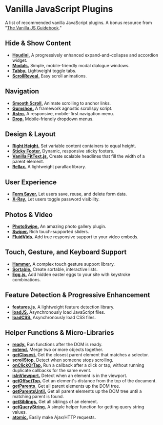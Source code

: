 # Vanilla JavaScript Plugins

A list of recommended vanilla JavaScript plugins. A bonus resource from "[The Vanilla JS Guidebook](http://gomakethings.com/vanilla-js-guidebook)."

## Hide & Show Content

- **[Houdini.](https://github.com/cferdinandi/houdini/)** A progressively enhanced expand-and-collapse and accordion widget.
- **[Modals.](https://github.com/cferdinandi/modals/)** Simple, mobile-friendly modal dialogue windows.
- **[Tabby.](https://github.com/cferdinandi/tabby/)** Lightweight toggle tabs.
- **[ScrollReveal.](https://scrollrevealjs.org/)** Easy scroll animations.


## Navigation

- **[Smooth Scroll.](https://github.com/cferdinandi/smooth-scroll/)** Animate scrolling to anchor links.
- **[Gumshoe.](https://github.com/cferdinandi/gumshoe/)** A framework agnostic scrollspy script.
- **[Astro.](https://github.com/cferdinandi/astro/)** A responsive, mobile-first navigation menu.
- **[Drop.](https://github.com/cferdinandi/drop/)** Mobile-friendly dropdown menus.


## Design & Layout

- **[Right Height.](https://github.com/cferdinandi/right-height/)** Set variable content containers to equal height.
- **[Sticky Footer.](https://github.com/cferdinandi/sticky-footer/)** Dynamic, responsive sticky footers.
- **[Vanilla FitText.js.](https://github.com/adactio/FitText.js)** Create scalable headlines that fill the width of a parent element.
- **[Rellax.](https://dixonandmoe.com/rellax/)** A lightweight parallax library.


## User Experience

- **[Form Saver.](https://github.com/cferdinandi/form-saver/)** Let users save, reuse, and delete form data.
- **[X-Ray.](https://github.com/cferdinandi/x-ray/)** Let users toggle password visibility.


## Photos & Video

- **[PhotoSwipe.](http://photoswipe.com/)** An amazing photo gallery plugin.
- **[Swiper.](http://idangero.us/swiper/)** Rich touch-supported sliders.
- **[FluidVids.](https://github.com/toddmotto/fluidvids)** Add true responsive support to your video embeds.


## Touch, Gesture, and Keyboard Support

- **[Hammer.](http://hammerjs.github.io/)** A complex touch gesture support library.
- **[Sortable.](http://rubaxa.github.io/Sortable/)** Create sortable, interactive lists.
- **[Egg.js.](http://thatmikeflynn.com/egg.js/)** Add hidden easter eggs to your site with keystroke combinations.


## Feature Detection & Progressive Enhancement

- **[features.js.](http://featurejs.com/)** A lightweight feature detection library.
- **[loadJS.](https://github.com/filamentgroup/loadJS/)** Asynchronously load JavaScript files.
- **[loadCSS.](https://github.com/filamentgroup/loadCSS/)** Asynchronously load CSS files.


## Helper Functions & Micro-Libraries

- **[ready.](https://github.com/cferdinandi/ready)** Run functions after the DOM is ready.
- **[extend.](https://github.com/cferdinandi/extend)** Merge two or more objects together.
- **[getClosest.](https://github.com/cferdinandi/getClosest)** Get the closest parent element that matches a selector.
- **[scrollStop.](https://github.com/cferdinandi/scrollStop)** Detect when someone stops scrolling.
- **[onClickOrTap.](https://github.com/cferdinandi/onClickOrTap)** Run a callback after a click or tap, without running duplicate callbacks for the same event.
- **[isInViewport.](https://github.com/cferdinandi/isInViewport)** Detect when an element is in the viewport.
- **[getOffsetTop.](https://github.com/cferdinandi/getOffsetTop)** Get an element's distance from the top of the document.
- **[getParents.](https://github.com/cferdinandi/getParents)** Get all parent elements up the DOM tree.
- **[getParentsUntil.](https://github.com/cferdinandi/getParentsUntil)** Get all parent elements up the DOM tree until a matching parent is found.
- **[getSiblings.](https://github.com/cferdinandi/getSiblings)** Get all siblings of an element.
- **[getQueryString.](https://github.com/cferdinandi/getQueryString)** A simple helper function for getting query string values.
- **[atomic.](https://github.com/cferdinandi/atomic)** Easily make Ajax/HTTP requests.